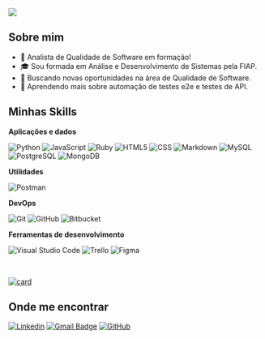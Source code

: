 ![](https://komarev.com/ghpvc/?username=bur4kkii&color=006bed)

## Sobre mim

- 🤔 Analista de Qualidade de Software em formação!
- 🎓 Sou formada em Análise e Desenvolvimento de Sistemas pela FIAP.
- 💼 Buscando novas oportunidades na área de Qualidade de Software.
- 🌱 Aprendendo mais sobre automação de testes e2e e testes de API.

## Minhas Skills

**Aplicações e dados**

![Python](https://img.shields.io/badge/-Python-333333?style=flat&logo=python)
![JavaScript](https://img.shields.io/badge/-Javascript-333333?style=flat&logo=javascript)
![Ruby](https://img.shields.io/badge/-Ruby-333333?style=flat&logo=ruby)
![HTML5](https://img.shields.io/badge/-HTML5-333333?style=flat&logo=html5)
![CSS](https://img.shields.io/badge/-CSS3-333333?style=flat&logo=css3)
![Markdown](https://img.shields.io/badge/-Markdown-333333?style=flat&logo=markdown)
![MySQL](https://img.shields.io/badge/-MySQL-333333?style=flat&logo=mysql)
![PostgreSQL](https://img.shields.io/badge/-PostgreSQL-333333?style=flat&logo=postgresql)
![MongoDB](https://img.shields.io/badge/-MongoDB-333333?style=flat&logo=mongodb)

**Utilidades**

![Postman](https://img.shields.io/badge/-Postman-333333?style=flat&logo=postman)

**DevOps**

![Git](https://img.shields.io/badge/-Git-333333?style=flat&logo=git)
![GitHub](https://img.shields.io/badge/-GitHub-333333?style=flat&logo=github)
![Bitbucket](https://img.shields.io/badge/-Bitbucket-333333?style=flat&logo=bitbucket)

**Ferramentas de desenvolvimento**

![Visual Studio Code](https://img.shields.io/badge/-Visual%20Studio%20Code-333333?style=flat&logo=visual-studio-code&logoColor=007ACC)
![Trello](https://img.shields.io/badge/-Trello-333333?style=flat&logo=trello&logoColor=007ACC)
![Figma](https://img.shields.io/badge/-Figma-333333?style=flat&logo=figma&logoColor=007ACC)

<br/>

[![card](https://github-readme-stats.vercel.app/api?username=bur4kkii&theme=tokyonight)](https://github.com/anuraghazra/github-readme-stats)

## Onde me encontrar

[![Linkedin](https://img.shields.io/badge/-Mariana%20Freitas-blue?style=flat-square&logo=Linkedin&logoColor=white&link=https://www.linkedin.com/in/mariana-freitas-qa/)](https://www.linkedin.com/in/mariana-freitas-qa/)
[![Gmail Badge](https://img.shields.io/badge/-marisftsabreu@gmail.com-006bed?style=flat-square&logo=Gmail&logoColor=white&link=mailto:marisftsabreu@gmail.com)](mailto:marisftsabreu@gmail.com)
[![GitHub](https://img.shields.io/github/followers/wxmariixw?label=follow&style=social)](https://github.com/wxmariixw)
